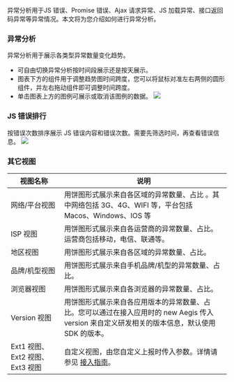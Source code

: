 异常分析用于JS 错误、Promise 错误、Ajax 请求异常、JS 加载异常、接口返回码异常等异常情况。本文将为您介绍如何进行异常分析。

### 异常分析
异常分析用于展示各类型异常数量变化趋势。
- 可自由切换异常分析按时间段展示还是按天展示。
- 图表下方的组件用于调整趋势图时间跨度，您可以将鼠标对准左右两侧的圆形组件，并左右拖动组件即可调整时间跨度。
- 单击图表上方的图例可展示或取消该图例的数据。
![](https://main.qcloudimg.com/raw/ecd9c431aa9efe813058ed39563f5df3.png)

### JS 错误排行
按错误次数排序展示 JS 错误内容和错误次数。需要先筛选时间，再查看错误信息。
![](https://main.qcloudimg.com/raw/6aa502ed6af965cd08cbc189906a6776.png)

### 其它视图

|视图名称|说明 |
|---------|---------|
| 网络/平台视图 | 用饼图形式展示来自各区域的异常数量、占比 。其中网络包括 3G、4G、WIFI 等，平台包括 Macos、Windows、IOS 等|
|  ISP 视图| 用饼图形式展示来自各运营商的异常数量、占比。运营商包括移动，电信、联通等。| 
| 地区视图 | 用饼图形式展示来自各区域的异常数量、占比。 | 
|品牌/机型视图|用饼图形式展示来自手机品牌/机型的异常数量、占比。|
|浏览器视图|用饼图形式展示来自各浏览器的异常数量、占比。|
|Version 视图| 用饼图形式展示来自各应用版本的异常数量、占比。您可以通过在接入应用时的 new Aegis 传入 version 来自定义研发相关的版本信息，默认使用 SDK 的版本。|
|Ext1 视图、Ext2 视图、Ext3 视图|自定义视图，由您自定义上报时传入参数。详情请参见 [接入指南](https://cloud.tencent.com/document/product/1464/58548)。|
